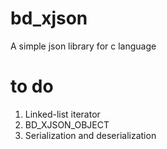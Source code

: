 # bd_xjson
A simple json library for c language
# to do
1. Linked-list iterator
2. BD_XJSON_OBJECT
3. Serialization and deserialization
